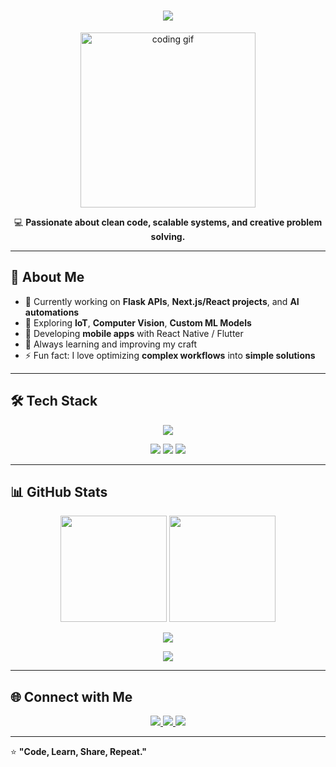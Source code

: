 <h1 align="center">
  <img src="https://readme-typing-svg.herokuapp.com?size=30&duration=4000&color=00BFFF&center=true&vCenter=true&lines=Hey!+I'm+Ömer+Şemsettin+Uyanık;Full+Stack+Developer;AI+%26+Automation+Enthusiast;Problem+Solver" />
</h1>

<p align="center">
  <img src="https://media.giphy.com/media/qgQUggAC3Pfv687qPC/giphy.gif" width="280" alt="coding gif"/>
</p>

<p align="center">
  💻 <b>Passionate about clean code, scalable systems, and creative problem solving.</b>  
</p>

---

## 🚀 About Me  
- 🔭 Currently working on **Flask APIs**, **Next.js/React projects**, and **AI automations**  
- 🧠 Exploring **IoT**, **Computer Vision**, **Custom ML Models**  
- 📱 Developing **mobile apps** with React Native / Flutter  
- 🎯 Always learning and improving my craft  
- ⚡ Fun fact: I love optimizing **complex workflows** into **simple solutions**  

---

## 🛠️ Tech Stack  

<p align="center">
  <img src="https://skillicons.dev/icons?i=html,css,js,ts,react,nextjs,nodejs,flask,python,java,cs,dotnet,mysql,postgresql,mssql,nginx,arduino,opencv,firebase,pandas,postman,git,github&perline=10" />
</p>

<p align="center">
  <img src="https://img.shields.io/badge/Scikit--Learn-F7931E?style=for-the-badge&logo=scikit-learn&logoColor=white"/>
  <img src="https://img.shields.io/badge/Machine%20Learning-102230?style=for-the-badge&logo=tensorflow&logoColor=white"/>
  <img src="https://img.shields.io/badge/REST%20API-000000?style=for-the-badge&logo=fastapi&logoColor=white"/>
</p>

---

## 📊 GitHub Stats  

<p align="center">
  <img src="https://github-readme-stats.vercel.app/api?username=omeruyanik&show_icons=true&theme=tokyonight" height="170"/>
  <img src="https://github-readme-streak-stats.herokuapp.com/?user=omeruyanik&theme=tokyonight" height="170"/>
</p>

<p align="center">
  <img src="https://github-readme-stats.vercel.app/api/top-langs/?username=omeruyanik&layout=compact&theme=tokyonight&langs_count=10" />
</p>

<p align="center">
  <img src="https://github-profile-trophy.vercel.app/?username=omeruyanik&theme=tokyonight&no-frame=true&margin-w=10" />
</p>

---

## 🌐 Connect with Me  
<p align="center">
  <a href="https://www.linkedin.com/in/omeruyanik/" target="_blank">
    <img src="https://img.shields.io/badge/LinkedIn-0077B5?style=for-the-badge&logo=linkedin&logoColor=white"/>
  </a>
  <a href="mailto:omersuyank@gmail.com">
    <img src="https://img.shields.io/badge/Email-D14836?style=for-the-badge&logo=gmail&logoColor=white"/>
  </a>
  <a href="https://omeruyanik.com.tr/" target="_blank">
    <img src="https://img.shields.io/badge/Portfolio-000000?style=for-the-badge&logo=firefox&logoColor=white"/>
  </a>
</p>

---

⭐ <b>"Code, Learn, Share, Repeat."</b>
